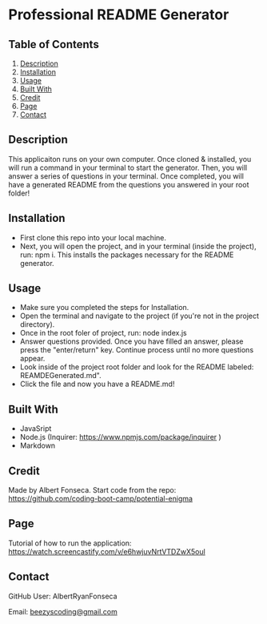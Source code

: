 # Professional README Generator

## Table of Contents

1) [Description](#description)
2) [Installation](#installation)
3) [Usage](#usage)
4) [Built With](#built_with)
5) [Credit](#credit)
6) [Page](#page)
7) [Contact](#contact)


## Description

This applicaiton runs on your own computer. Once cloned & installed, you will run a command in your terminal to start the generator. Then, you will answer a series of questions in your terminal. Once completed, you will have a generated README from the questions you answered in your root folder!

## Installation

- First clone this repo into your local machine.
- Next, you will open the project, and in your terminal (inside the project), run: npm i. This installs the packages necessary for the README generator.

## Usage
- Make sure you completed the steps for Installation.
- Open the terminal and navigate to the project (if you're not in the project directory).
- Once in the root foler of project, run: node index.js
- Answer questions provided. Once you have filled an answer, please press the "enter/return" key. Continue process until no more questions appear.
- Look inside of the project root folder and look for the README labeled: REAMDEGenerated.md".
- Click the file and now you have a README.md!

## Built With
- JavaSript
- Node.js (Inquirer: https://www.npmjs.com/package/inquirer )
- Markdown

## Credit
Made by Albert Fonseca. Start code from the repo: https://github.com/coding-boot-camp/potential-enigma

## Page

Tutorial of how to run the application:
https://watch.screencastify.com/v/e6hwjuvNrtVTDZwX5oul

## Contact
GitHub User: AlbertRyanFonseca

Email: beezyscoding@gmail.com
